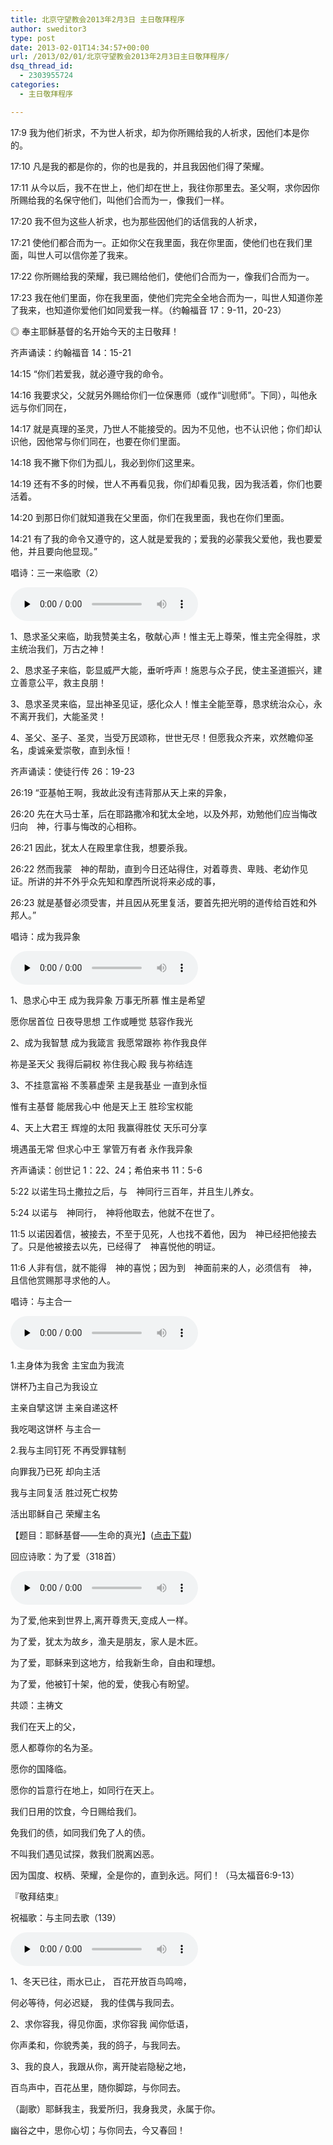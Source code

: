 ```yaml
---
title: 北京守望教会2013年2月3日 主日敬拜程序
author: sweditor3
type: post
date: 2013-02-01T14:34:57+00:00
url: /2013/02/01/北京守望教会2013年2月3日主日敬拜程序/
dsq_thread_id:
  - 2303955724
categories:
  - 主日敬拜程序

---
```

17:9 我为他们祈求，不为世人祈求，却为你所赐给我的人祈求，因他们本是你的。
  
17:10 凡是我的都是你的，你的也是我的，并且我因他们得了荣耀。
  
17:11 从今以后，我不在世上，他们却在世上，我往你那里去。圣父啊，求你因你所赐给我的名保守他们，叫他们合而为一，像我们一样。

17:20 我不但为这些人祈求，也为那些因他们的话信我的人祈求，
  
17:21 使他们都合而为一。正如你父在我里面，我在你里面，使他们也在我们里面，叫世人可以信你差了我来。
  
17:22 你所赐给我的荣耀，我已赐给他们，使他们合而为一，像我们合而为一。
  
17:23 我在他们里面，你在我里面，使他们完完全全地合而为一，叫世人知道你差了我来，也知道你爱他们如同爱我一样。（约翰福音 17：9-11，20-23）

◎ 奉主耶稣基督的名开始今天的主日敬拜！

齐声诵读：约翰福音 14：15-21

14:15 “你们若爱我，就必遵守我的命令。
  
14:16 我要求父，父就另外赐给你们一位保惠师（或作“训慰师”。下同），叫他永远与你们同在，
  
14:17 就是真理的圣灵，乃世人不能接受的。因为不见他，也不认识他；你们却认识他，因他常与你们同在，也要在你们里面。
  
14:18 我不撇下你们为孤儿，我必到你们这里来。
  
14:19 还有不多的时候，世人不再看见我，你们却看见我，因为我活着，你们也要活着。
  
14:20 到那日你们就知道我在父里面，你们在我里面，我也在你们里面。
  
14:21 有了我的命令又遵守的，这人就是爱我的；爱我的必蒙我父爱他，我也要爱他，并且要向他显现。”

唱诗：三一来临歌（2）

<div id="c-5073" class="grandmp3">
  <audio src="https://t5.shwchurch.org/wp-content/uploads/2012/09/20120929234406867.mp3" controls false preload="none" autobuffer="false"></audio>
</div>

1、恳求圣父来临，助我赞美主名，敬献心声！惟主无上尊荣，惟主完全得胜，求主统治我们，万古之神！

2、恳求圣子来临，彰显威严大能，垂听呼声！施恩与众子民，使主圣道振兴，建立善意公平，救主良朋！

3、恳求圣灵来临，显出神圣见证，感化众人！惟主全能至尊，恳求统治众心，永不离开我们，大能圣灵！

4、圣父、圣子、圣灵，当受万民颂称，世世无尽！但愿我众齐来，欢然瞻仰圣名，虔诚亲爱崇敬，直到永恒！

齐声诵读：使徒行传 26：19-23

26:19 “亚基帕王啊，我故此没有违背那从天上来的异象，
  
26:20 先在大马士革，后在耶路撒冷和犹太全地，以及外邦，劝勉他们应当悔改归向　神，行事与悔改的心相称。
  
26:21 因此，犹太人在殿里拿住我，想要杀我。
  
26:22 然而我蒙　神的帮助，直到今日还站得住，对着尊贵、卑贱、老幼作见证。所讲的并不外乎众先知和摩西所说将来必成的事，
  
26:23 就是基督必须受害，并且因从死里复活，要首先把光明的道传给百姓和外邦人。”

唱诗：成为我异象

<div id="c-5061" class="grandmp3">
  <audio src="https://t5.shwchurch.org/wp-content/uploads/2012/09/20120929233314952.mp3" controls false preload="none" autobuffer="false"></audio>
</div>

1、恳求心中王 成为我异象 万事无所慕 惟主是希望
  
愿你居首位 日夜导思想 工作或睡觉 慈容作我光

2、成为我智慧 成为我箴言 我愿常跟祢 祢作我良伴
  
祢是圣天父 我得后嗣权 祢住我心殿 我与祢结连

3、不挂意富裕 不羡慕虚荣 主是我基业 一直到永恒
  
惟有主基督 能居我心中 他是天上王 胜珍宝权能

4、天上大君王 辉煌的太阳 我赢得胜仗 天乐可分享
  
境遇虽无常 但求心中王 掌管万有者 永作我异象

齐声诵读：创世记 1：22、24；希伯来书 11：5-6

5:22 以诺生玛土撒拉之后，与　神同行三百年，并且生儿养女。
  
5:24 以诺与　神同行，　神将他取去，他就不在世了。

11:5 以诺因着信，被接去，不至于见死，人也找不着他，因为　神已经把他接去了。只是他被接去以先，已经得了　神喜悦他的明证。
  
11:6 人非有信，就不能得　神的喜悦；因为到　神面前来的人，必须信有　神，且信他赏赐那寻求他的人。

唱诗：与主合一

<div id="c-5068" class="grandmp3">
  <audio src="https://t5.shwchurch.org/wp-content/uploads/2012/09/20120929234104447.mp3" controls false preload="none" autobuffer="false"></audio>
</div>

1.主身体为我舍 主宝血为我流
  
饼杯乃主自己为我设立
  
主亲自擘这饼 主亲自递这杯
  
我吃喝这饼杯 与主合一

2.我与主同钉死 不再受罪辖制
  
向罪我乃已死 却向主活
  
我与主同复活 胜过死亡权势
  
活出耶稣自己 荣耀主名

【题目：耶稣基督——生命的真光】([点击下载][1])

回应诗歌：为了爱（318首）

<div id="c-7492" class="grandmp3">
  <audio src="https://t5.shwchurch.org/wp-content/uploads/2013/01/20130124174147542.mp3" controls false preload="none" autobuffer="false"></audio>
</div>

为了爱,他来到世界上,离开尊贵天,变成人一样。
  
为了爱，犹太为故乡，渔夫是朋友，家人是木匠。
  
为了爱，耶稣来到这地方，给我新生命，自由和理想。
  
为了爱，他被钉十架，他的爱，使我心有盼望。

共颂：主祷文

我们在天上的父，
  
愿人都尊你的名为圣。
  
愿你的国降临。
  
愿你的旨意行在地上，如同行在天上。
  
我们日用的饮食，今日赐给我们。
  
免我们的债，如同我们免了人的债。
  
不叫我们遇见试探，救我们脱离凶恶。
  
因为国度、权柄、荣耀，全是你的，直到永远。阿们！（马太福音6:9-13）

『敬拜结束』

祝福歌：与主同去歌（139）

<div id="c-7563" class="grandmp3">
  <audio src="https://t5.shwchurch.org/wp-content/uploads/2013/02/20130201155458759.mp3" controls false preload="none" autobuffer="false"></audio>
</div>

1、冬天已往，雨水已止， 百花开放百鸟鸣啼，
  
何必等待，何必迟疑， 我的佳偶与我同去。

2、求你容我，得见你面，求你容我 闻你低语，
  
你声柔和，你貌秀美，我的鸽子，与我同去。

3、我的良人，我跟从你，离开陡岩隐秘之地，
  
百鸟声中，百花丛里，随你脚踪，与你同去。

（副歌）耶稣我主，我爱所归，我身我灵，永属于你。
  
幽谷之中，思你心切；与你同去，今又春回！

 [1]: /2013/02/01/耶稣基督生命的真光2013年2月3日讲章天明牧/